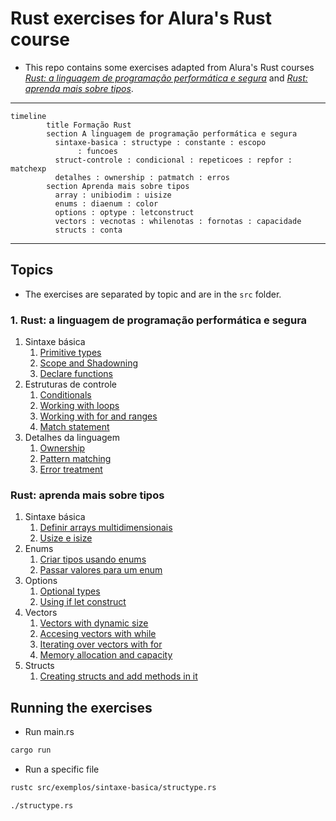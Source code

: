 # Rust exercises for Alura's Rust course

- This repo contains some exercises adapted from Alura's Rust courses _[Rust: a linguagem de programação performática e segura](https://www.alura.com.br/curso-online-rust-linguagem-programacao-performatica-segura)_ and _[Rust: aprenda mais sobre tipos](https://www.alura.com.br/curso-online-rust-aprenda-sobre-tipos)_.

---

```mermaid
timeline
        title Formação Rust
        section A linguagem de programação performática e segura
          sintaxe-basica : structype : constante : escopo
               : funcoes
          struct-controle : condicional : repeticoes : repfor : matchexp
          detalhes : ownership : patmatch : erros
        section Aprenda mais sobre tipos
          array : unibiodim : uisize
          enums : diaenum : color
          options : optype : letconstruct
          vectors : vecnotas : whilenotas : fornotas : capacidade
          structs : conta
```

---

## Topics

- The exercises are separated by topic and are in the `src` folder.

### 1. Rust: a linguagem de programação performática e segura

1. Sintaxe básica
   1. [Primitive types](src/exemplos/sintaxe-basica/constante.rs)
   2. [Scope and Shadowning](src/exemplos/sintaxe-basica/escopo.rs)
   3. [Declare functions](src/exemplos/sintaxe-basica/funcoes.rs)
2. Estruturas de controle
   1. [Conditionals](src/exemplos/struct-controle/condicional.rs)
   2. [Working with loops](src/exemplos/struct-controle/repeticoes.rs)
   3. [Working with for and ranges](src/exemplos/struct-controle/repfor.rs)
   4. [Match statement](src/exemplos/struct-controle/matchexp.rs)
3. Detalhes da linguagem
   1. [Ownership](src/exemplos/detalhes/ownership.rs)
   2. [Pattern matching](src/exemplos/detalhes/patmatch.rs)
   3. [Error treatment](src/exemplos/detalhes/erros.rs)

### Rust: aprenda mais sobre tipos

1. Sintaxe básica
   1. [Definir arrays multidimensionais](src/exemplos/sintaxe-basica/array.rs)
   2. [Usize e isize](src/exemplos/sintaxe-basica/uisize.rs)
2. Enums
   1. [Criar tipos usando enums](src/exemplos/enums/diaenum.rs)
   2. [Passar valores para um enum](src/exemplos/enums/color.rs)
3. Options
   1. [Optional types](src/exemplos/options/optype.rs)
   2. [Using if let construct](src/exemplos/options/letconstruct.rs)
4. Vectors
   1. [Vectors with dynamic size](src/exemplos/vectors/vecnotas.rs)
   2. [Accesing vectors with while](src/exemplos/vectors/whilenotas.rs)
   3. [Iterating over vectors with for](src/exemplos/vectors/fornotas.rs)
   4. [Memory allocation and capacity](src/exemplos/vectors/capacidade.rs)
5. Structs
   1. [Creating structs and add methods in it](src/exemplos/structs/conta.rs)

## Running the exercises

- Run main.rs

```bash
cargo run
```

- Run a specific file

```bash
rustc src/exemplos/sintaxe-basica/structype.rs

./structype.rs
```
